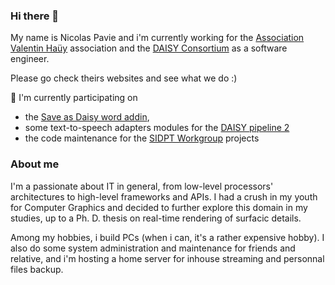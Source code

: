 ### Hi there 👋

My name is Nicolas Pavie and i'm currently working for the [Association Valentin Haüy](https://www.avh.asso.fr/fr) association and the [DAISY Consortium](https://www.daisy.org) as a software engineer. 

Please go check theirs websites and see what we do :)

🔭 I'm currently participating on 
 - the [Save as Daisy word addin](https://github.com/daisy/word-save-as-daisy), 
 - some text-to-speech adapters modules for the [DAISY pipeline 2](https://github.com/daisy/pipeline)
 - the code maintenance for the [SIDPT Workgroup](https://github.com/SIDPT) projects

### About me

I'm a passionate about IT in general, from low-level processors' architectures to high-level frameworks and APIs.
I had a crush in my youth for Computer Graphics and decided to further explore this domain in my studies, up to a Ph. D. thesis on real-time rendering of surfacic details.

Among my hobbies, i build PCs (when i can, it's a rather expensive hobby).
I also do some system administration and maintenance for friends and relative, and i'm hosting a home server for inhouse streaming and personnal files backup.


<!--
**NPavie/npavie** is a ✨ _special_ ✨ repository because its `README.md` (this file) appears on your GitHub profile.

Here are some ideas to get you started:

- 🔭 I’m currently working on ...
- 🌱 I’m currently learning ...
- 👯 I’m looking to collaborate on ...
- 🤔 I’m looking for help with ...
- 💬 Ask me about ...
- 📫 How to reach me: ...
- 😄 Pronouns: ...
- ⚡ Fun fact: ...
-->
